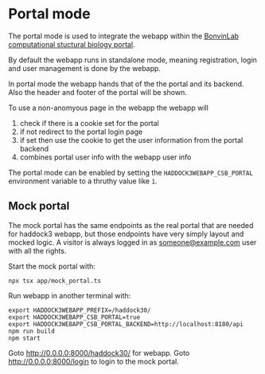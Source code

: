 # Portal mode

The portal mode is used to integrate the webapp within the [BonvinLab computational stuctural biology portal](https://www.bonvinlab.org/).

By default the webapp runs in standalone mode, meaning registration, login and user management is done by the webapp.

In portal mode the webapp hands that of the the portal and its backend.
Also the header and footer of the portal will be shown.

To use a non-anomyous page in the webapp the webapp will

1. check if there is a cookie set for the portal
2. if not redirect to the portal login page
3. if set then use the cookie to get the user information from the portal backend
4. combines portal user info with the webapp user info

The portal mode can be enabled by setting the `HADDOCK3WEBAPP_CSB_PORTAL` environment variable to a thruthy value like `1`.

## Mock portal

The mock portal has the same endpoints as the real portal that are needed for haddock3 webapp, but those endpoints have very simply layout and mocked logic. A visitor is always logged in as someone@example.com user with all the rights.

Start the mock portal with:

```shell
npx tsx app/mock_portal.ts
```

Run webapp in another terminal with:

```shell
export HADDOCK3WEBAPP_PREFIX=/haddock30/
export HADDOCK3WEBAPP_CSB_PORTAL=true
export HADDOCK3WEBAPP_CSB_PORTAL_BACKEND=http://localhost:8180/api
npm run build
npm start
```

Goto http://0.0.0.0:8000/haddock30/ for webapp.
Goto http://0.0.0.0:8000/login to login to the mock portal.
